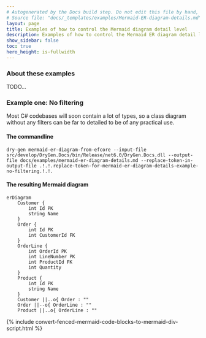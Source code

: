 ```yaml
---
# Autogenerated by the Docs build step. Do not edit this file by hand, as your edits will be overwritten by the next Docs build.
# Source file: "docs/_templates/examples/Mermaid-ER-diagram-details.md"
layout: page
title: Examples of how to control the Mermaid diagram detail level
description: Examples of how to control the Mermaid ER diagram detail level
show_sidebar: false
toc: true
hero_height: is-fullwidth
---
```

### About these examples
TODO...

### Example one: No filtering
Most C# codebases will soon contain a lot of types, so a class diagram without any filters can be far to detailed to be of any practical use.
#### The commandline
`dry-gen mermaid-er-diagram-from-efcore --input-file src/develop/DryGen.Docs/bin/Release/net6.0/DryGen.Docs.dll --output-file docs/examples/mermaid-er-diagram-details.md --replace-token-in-output-file .!.!.replace-token-for-mermaid-er-diagram-details-example-no-filtering.!.!.`
#### The resulting Mermaid diagram
```mermaid
erDiagram
	Customer {
		int Id PK
		string Name
	}
	Order {
		int Id PK
		int CustomerId FK
	}
	OrderLine {
		int OrderId PK
		int LineNumber PK
		int ProductId FK
		int Quantity
	}
	Product {
		int Id PK
		string Name
	}
	Customer ||..o{ Order : ""
	Order ||--o{ OrderLine : ""
	Product ||..o{ OrderLine : ""

```

{% include convert-fenced-mermaid-code-blocks-to-mermaid-div-script.html %}
